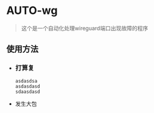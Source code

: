 # AUTO-wg
>这个是一个自动化处理wireguard端口出现故障的程序


## 使用方法

* ### 打算复
      asdasdsa 
      asdasdasd
      sdaasdasd
* 发生大包
